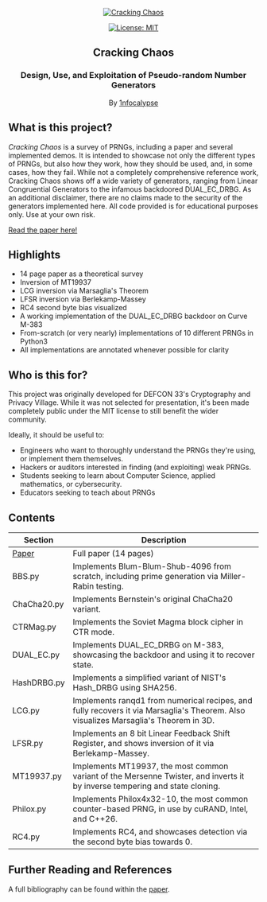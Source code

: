 <p align="center">
  <a href="https://github.com/1nfocalypse/Cracking-Chaos">
	<img alt="Cracking Chaos" src="https://i.imgur.com/XKrgRpG.png"/>
  </a>
</p>
<p align="center">
  <a href="https://choosealicense.com/licenses/mit/">
  	<img alt="License: MIT" src="https://img.shields.io/github/license/1nfocalypse/Cracking-Chaos"/>
  </a>
</p>
<h2 align="center">Cracking Chaos</h2>
<h3 align="center">
  Design, Use, and Exploitation of Pseudo-random Number Generators
</h3>
<p align="center">
  By <a href="https://github.com/1nfocalypse">1nfocalypse</a>
</p>

## What is this project?
*Cracking Chaos* is a survey of PRNGs, including a paper and several implemented demos. It is intended to showcase not only the different types of PRNGs, but also how they work, how they should be used, and, in some cases, how they fail. While not a completely comprehensive reference work, Cracking Chaos shows off a wide variety of generators, ranging from
Linear Congruential Generators to the infamous backdoored DUAL_EC_DRBG. As an additional disclaimer, there are no claims made to the security of the generators implemented here. All code provided is for educational purposes only. Use at your own risk.

[Read the paper here!](./Cracking-Chaos-Making-Using-and-Breaking-PRNGs.pdf)

## Highlights
- 14 page paper as a theoretical survey
- Inversion of MT19937
- LCG inversion via Marsaglia's Theorem
- LFSR inversion via Berlekamp-Massey
- RC4 second byte bias visualized
- A working implementation of the DUAL_EC_DRBG backdoor on Curve M-383
- From-scratch (or very nearly) implementations of 10 different PRNGs in Python3
- All implementations are annotated whenever possible for clarity

## Who is this for?
This project was originally developed for DEFCON 33's Cryptography and Privacy Village. While it was not selected for presentation, it's been made completely public under the MIT license to still benefit the wider community.

Ideally, it should be useful to:
- Engineers who want to thoroughly understand the PRNGs they're using, or implement them themselves.
- Hackers or auditors interested in finding (and exploiting) weak PRNGs.
- Students seeking to learn about Computer Science, applied mathematics, or cybersecurity.
- Educators seeking to teach about PRNGs
  
## Contents
| Section | Description |
|---------|-------------|
| [Paper](./Cracking-Chaos-Making-Using-and-Breaking-PRNGs.pdf) | Full paper (14 pages) |
| BBS.py | Implements Blum-Blum-Shub-4096 from scratch, including prime generation via Miller-Rabin testing. |
| ChaCha20.py | Implements Bernstein's original ChaCha20 variant. |
| CTRMag.py | Implements the Soviet Magma block cipher in CTR mode. |
| DUAL_EC.py | Implements DUAL_EC_DRBG on M-383, showcasing the backdoor and using it to recover state. |
| HashDRBG.py | Implements a simplified variant of NIST's Hash_DRBG using SHA256. |
| LCG.py | Implements ranqd1 from numerical recipes, and fully recovers it via Marsaglia's Theorem. Also visualizes Marsaglia's Theorem in 3D. |
| LFSR.py | Implements an 8 bit Linear Feedback Shift Register, and shows inversion of it via Berlekamp-Massey. |
| MT19937.py | Implements MT19937, the most common variant of the Mersenne Twister, and inverts it by inverse tempering and state cloning. |
| Philox.py | Implements Philox4x32-10, the most common counter-based PRNG, in use by cuRAND, Intel, and C++26. |
| RC4.py | Implements RC4, and showcases detection via the second byte bias towards 0. |

## Further Reading and References
A full bibliography can be found within the [paper](./Cracking-Chaos-Making-Using-and-Breaking-PRNGs.pdf).
